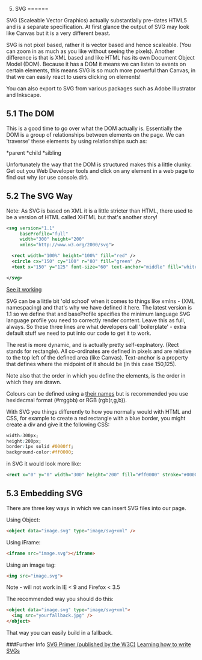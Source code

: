 5. SVG
======

SVG (Scaleable Vector Graphics) actually substantially pre-dates HTML5 and is a separate specification. At first glance the output of SVG may look like Canvas but it is a very different beast.

SVG is not pixel based, rather it is vector based and hence scaleable. (You can zoom in as much as you like without seeing the pixels). Another difference is that is XML based and like HTML has its own Document Object Model (DOM). Because it has a DOM it means we can listen to events on certain elements, this means SVG is so much more powerful than Canvas, in that we can easily react to users clicking on elements!

You can also export to SVG from various packages such as Adobe Illustrator and Inkscape.

5.1 The DOM
-----------

This is a good time to go over what the DOM actually is. Essentially the DOM is a group of relationships between elements on the page. We can 'traverse' these elements by using relationships such as:

*parent
*child
*sibling

Unfortunately the way that the DOM is structured makes this a little clunky. Get out you Web Developer tools and click on any element in a web page to find out why (or use console.dir).

5.2 The SVG Way
---------------

Note: As SVG is based on XML it is a little stricter than HTML, there used to be a version of HTML called XHTML but that's another story!

`````xml
<svg version="1.1"
     baseProfile="full"
     width="300" height="200"
     xmlns="http://www.w3.org/2000/svg">

  <rect width="100%" height="100%" fill="red" />
  <circle cx="150" cy="100" r="80" fill="green" />
  <text x="150" y="125" font-size="60" text-anchor="middle" fill="white">SVG</text>

</svg>
`````
[See it working](http://jsbin.com/aYUQiFel/1/edit)

SVG can be a little bit 'old school' when it comes to things like xmlns - (XML namespacing) and that's why we have defined it here. The latest version is 1.1 so we define that and baseProfile specifies the minimum language SVG language profile you need to correctly render content. Leave this as full, always. So these three lines are what developers call 'boilerplate' - extra default stuff we need to put into our code to get it to work.

The rest is more dynamic, and is actually pretty self-explnatory. (Rect stands for rectangle). All co-ordinates are defined in pixels and are relative to the top left of the defined area (like Canvas). Text-anchor is a property that defines where the midpoint of it should be (in this case 150,125).

Note also that the order in which you define the elements, is the order in which they are drawn.

Colours can be defined using a [their names](http://en.wikipedia.org/wiki/Web_colors) but is recommended you use hexidecmal format (#rrggbb) or RGB (rgb(r,g,b)).

With SVG you things differently to how you normally would with HTML and CSS, for example to create a red rectangle with a blue border, you might create a div and give it the following CSS:

`````css
width:300px;
height:200px;
border:1px solid #0000ff;
background-color:#ff0000;
`````
in SVG it would look more like:

`````xml
<rect x="0" y="0" width="300" height="200" fill="#ff0000" stroke="#0000ff" stroke-width="1" />
`````

5.3 Embedding SVG
-----------------

There are three key ways in which we can insert SVG files into our page.

Using Object:

`````html
<object data="image.svg" type="image/svg+xml" />
`````

Using iFrame:

`````html
<iframe src="image.svg"></iframe>
`````

Using an image tag:

`````html
<img src="image.svg">
`````
Note - will not work in IE < 9 and Firefox < 3.5

The recommended way you should do this:

`````html
<object data="image.svg" type="image/svg+xml">
  <img src="yourfallback.jpg" />
</object>
`````
That way you can easily build in a fallback.



###Further Info
[SVG Primer (published by the W3C)](http://www.w3.org/Graphics/SVG/IG/resources/svgprimer.html#SVG_in_HTML)
[Learning how to write SVGs](http://everydaydesigner.net/design/get-started-with-scalable-vector-graphics)
